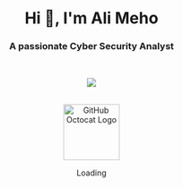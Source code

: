 <h1 align="center">Hi 👋, I'm Ali Meho</h1>
<h3 align="center">A passionate Cyber Security Analyst </h3>
<br>

<p align="center"> <img src="https://readme-typing-svg.herokuapp.com?lines=Welcome+to+my+GitHub+Profile!" /> </p>
<br>

<div align=center>
        <img src="https://stylishthemes.github.io/GitHub-Dark/images/octocat-spinner-smil.min.svg" alt="GitHub Octocat Logo" height="100">
        <p>Loading</p>
    </div>

    

